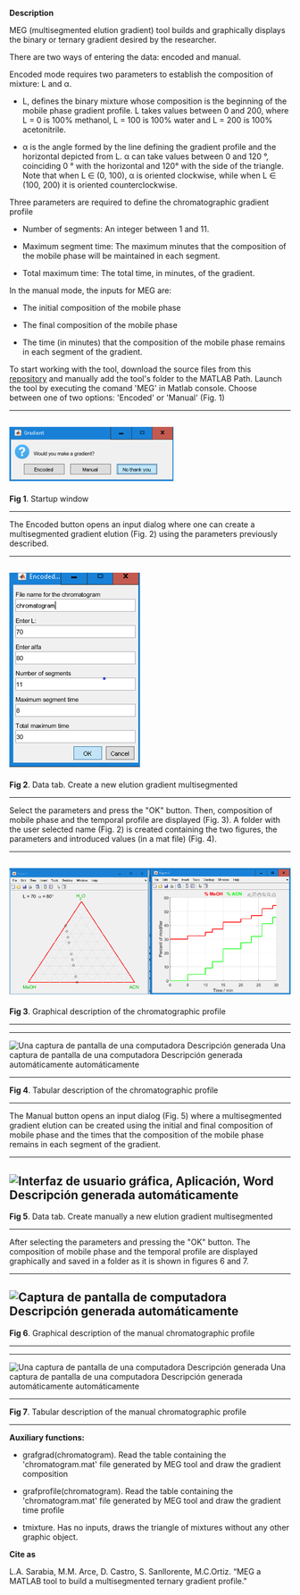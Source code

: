 **Description**

MEG (multisegmented elution gradient) tool builds and graphically
displays the binary or ternary gradient desired by the researcher.

There are two ways of entering the data: encoded and manual.

Encoded mode requires two parameters to establish the composition of
mixture: L and α.

-   L, defines the binary mixture whose composition is the beginning of
    the mobile phase gradient profile. L takes values ​​between 0 and
    200, where L = 0 is 100% methanol, L = 100 is 100% water and L = 200
    is 100% acetonitrile.

-   α is the angle formed by the line defining the gradient profile and
    the horizontal depicted from L. α can take values ​​between 0 and 120
    °, coinciding 0 ° with the horizontal and 120° with the side of the
    triangle. Note that when L ∈ (0, 100), α is oriented clockwise,
    while when L ∈ (100, 200) it is oriented counterclockwise.

Three parameters are required to define the chromatographic gradient
profile

-   Number of segments: An integer between 1 and 11.

-   Maximum segment time: The maximum minutes that the composition of
    the mobile phase will be maintained in each segment.

-   Total maximum time: The total time, in minutes, of the gradient.

In the manual mode, the inputs for MEG are:

-   The initial composition of the mobile phase

-   The final composition of the mobile phase

-   The time (in minutes) that the composition of the mobile phase
    remains in each segment of the gradient.

To start working with the tool, download the source files from this
[repository](https://github.com/lsarabiapeinador/MEG) and manually add
the tool's folder to the MATLAB Path. Launch the tool by executing the
comand 'MEG' in Matlab console. Choose between one of two options:
'Encoded' or 'Manual' (Fig. 1)

  -----------------------------------------------------------------------
  ![](./img/media/image1.png)
  -----------------------------------------------------------------------
  **Fig 1**. Startup window

  -----------------------------------------------------------------------

The Encoded button opens an input dialog where one can create a
multisegmented gradient elution (Fig. 2) using the parameters previously
described.

  -----------------------------------------------------------------------
  ![](./img/media/image2.png)
  -----------------------------------------------------------------------
  **Fig 2**. Data tab. Create a new elution gradient multisegmented

  -----------------------------------------------------------------------

Select the parameters and press the "OK" button. Then, composition of
mobile phase and the temporal profile are displayed (Fig. 3). A folder
with the user selected name (Fig. 2) is created containing the two
figures, the parameters and introduced values (in a mat file) (Fig. 4).

  -----------------------------------------------------------------------
  ![](./img/media/image3.png)
  -----------------------------------------------------------------------
  **Fig 3**. Graphical description of the chromatographic profile

  -----------------------------------------------------------------------

  ----------------------------------------------------------------------------------------------------------------------------------------------
  ![Una captura de pantalla de una computadora Descripción generada      ![Una captura de pantalla de una computadora Descripción generada
  automáticamente](./img/media/image4.png)   					automáticamente](./img/media/image5.png)                                      
  ---------------------------------------------------------------------- -----------------------------------------------------------------------
  **Fig 4**. Tabular description of the chromatographic profile          

  ----------------------------------------------------------------------------------------------------------------------------------------------

The Manual button opens an input dialog (Fig. 5) where a multisegmented
gradient elution can be created using the initial and final composition
of mobile phase and the times that the composition of the mobile phase
remains in each segment of the gradient.

  -----------------------------------------------------------------------
  ![Interfaz de usuario gráfica, Aplicación, Word Descripción generada
  automáticamente](./img/media/image6.png)
  -----------------------------------------------------------------------
  **Fig 5**. Data tab. Create manually a new elution gradient
  multisegmented

  -----------------------------------------------------------------------

After selecting the parameters and pressing the "OK" button. The
composition of mobile phase and the temporal profile are displayed
graphically and saved in a folder as it is shown in figures 6 and 7.

  -----------------------------------------------------------------------
  ![Captura de pantalla de computadora Descripción generada
  automáticamente](./img/media/image7.png)
  -----------------------------------------------------------------------
  **Fig 6**. Graphical description of the manual chromatographic profile

  -----------------------------------------------------------------------

  ----------------------------------------------------------------------------------------------------------------------------------------------
  ![Una captura de pantalla de una computadora Descripción generada       ![Una captura de pantalla de una computadora Descripción generada
  automáticamente](./img/media/image8.png)				   automáticamente](./img/media/image9.png)
  ----------------------------------------------------------------------- ----------------------------------------------------------------------
  **Fig 7**. Tabular description of the manual chromatographic profile    

  ----------------------------------------------------------------------------------------------------------------------------------------------

**Auxiliary functions:**

-   grafgrad(chromatogram). Read the table containing the
    \'chromatogram.mat\' file generated by MEG tool and draw the
    gradient composition

-   grafprofile(chromatogram). Read the table containing the
    \'chromatogram.mat\' file generated by MEG tool and draw the
    gradient time profile

-   tmixture. Has no inputs, draws the triangle of mixtures without any
    other graphic object.

**Cite as**
 
L.A. Sarabia, M.M. Arce, D. Castro, S. Sanllorente, M.C.Ortiz. 
“MEG a MATLAB tool to build a multisegmented ternary gradient profile."

